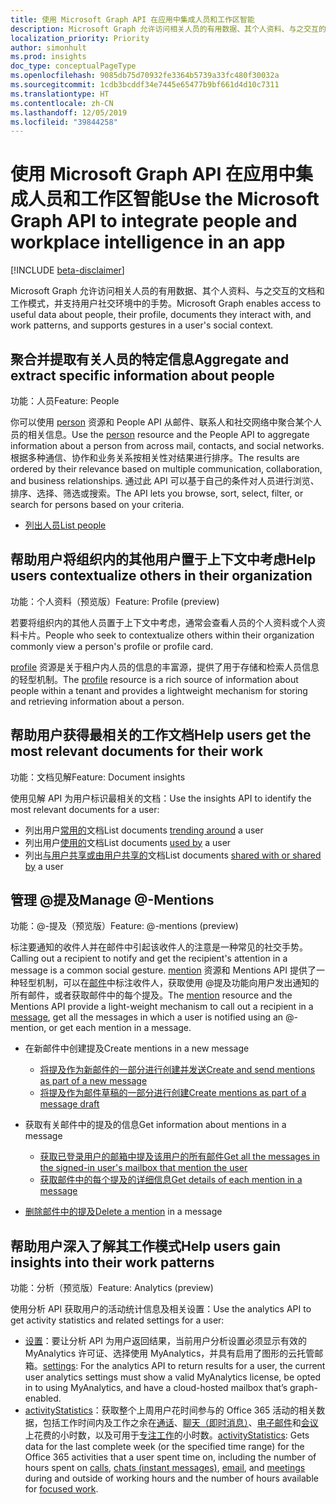 ```yaml
---
title: 使用 Microsoft Graph API 在应用中集成人员和工作区智能
description: Microsoft Graph 允许访问相关人员的有用数据、其个人资料、与之交互的文档和工作模式，并支持用户社交环境中的手势。
localization_priority: Priority
author: simonhult
ms.prod: insights
doc_type: conceptualPageType
ms.openlocfilehash: 9085db75d70932fe3364b5739a33fc480f30032a
ms.sourcegitcommit: 1cdb3bcddf34e7445e65477b9bf661d4d10c7311
ms.translationtype: HT
ms.contentlocale: zh-CN
ms.lasthandoff: 12/05/2019
ms.locfileid: "39844258"
---
```

# <a name="use-the-microsoft-graph-api-to-integrate-people-and-workplace-intelligence-in-an-app"></a><span data-ttu-id="38c46-103">使用 Microsoft Graph API 在应用中集成人员和工作区智能</span><span class="sxs-lookup"><span data-stu-id="38c46-103">Use the Microsoft Graph API to integrate people and workplace intelligence in an app</span></span>

[!INCLUDE [beta-disclaimer](../../includes/beta-disclaimer.md)]

<span data-ttu-id="38c46-104">Microsoft Graph 允许访问相关人员的有用数据、其个人资料、与之交互的文档和工作模式，并支持用户社交环境中的手势。</span><span class="sxs-lookup"><span data-stu-id="38c46-104">Microsoft Graph enables access to useful data about people, their profile, documents they interact with, and work patterns, and supports gestures in a user's social context.</span></span>

## <a name="aggregate-and-extract-specific-information-about-people"></a><span data-ttu-id="38c46-105">聚合并提取有关人员的特定信息</span><span class="sxs-lookup"><span data-stu-id="38c46-105">Aggregate and extract specific information about people</span></span>

<span data-ttu-id="38c46-106">功能：人员</span><span class="sxs-lookup"><span data-stu-id="38c46-106">Feature: People</span></span>

<span data-ttu-id="38c46-107">你可以使用 [person](../resources/person.md) 资源和 People API 从邮件、联系人和社交网络中聚合某个人员的相关信息。</span><span class="sxs-lookup"><span data-stu-id="38c46-107">Use the [person](../resources/person.md) resource and the People API to aggregate information about a person from across mail, contacts, and social networks.</span></span> <span data-ttu-id="38c46-108">根据多种通信、协作和业务关系按相关性对结果进行排序。</span><span class="sxs-lookup"><span data-stu-id="38c46-108">The results are ordered by their relevance based on multiple communication, collaboration, and business relationships.</span></span> <span data-ttu-id="38c46-109">通过此 API 可以基于自己的条件对人员进行浏览、排序、选择、筛选或搜索。</span><span class="sxs-lookup"><span data-stu-id="38c46-109">The API lets you browse, sort, select, filter, or search for persons based on your criteria.</span></span>

- [<span data-ttu-id="38c46-110">列出人员</span><span class="sxs-lookup"><span data-stu-id="38c46-110">List people</span></span>](../api/user-list-people.md)

## <a name="help-users-contextualize-others-in-their-organization"></a><span data-ttu-id="38c46-111">帮助用户将组织内的其他用户置于上下文中考虑</span><span class="sxs-lookup"><span data-stu-id="38c46-111">Help users contextualize others in their organization</span></span>

<span data-ttu-id="38c46-112">功能：个人资料（预览版）</span><span class="sxs-lookup"><span data-stu-id="38c46-112">Feature: Profile (preview)</span></span>

<span data-ttu-id="38c46-113">若要将组织内的其他人员置于上下文中考虑，通常会查看人员的个人资料或个人资料卡片。</span><span class="sxs-lookup"><span data-stu-id="38c46-113">People who seek to contextualize others within their organization commonly view a person's profile or profile card.</span></span> 

<span data-ttu-id="38c46-114">[profile](../resources/profile.md) 资源是关于租户内人员的信息的丰富源，提供了用于存储和检索人员信息的轻型机制。</span><span class="sxs-lookup"><span data-stu-id="38c46-114">The [profile](../resources/profile.md) resource is a rich source of information about people within a tenant and provides a lightweight mechanism for storing and retrieving information about a person.</span></span> 

## <a name="help-users-get-the-most-relevant-documents-for-their-work"></a><span data-ttu-id="38c46-115">帮助用户获得最相关的工作文档</span><span class="sxs-lookup"><span data-stu-id="38c46-115">Help users get the most relevant documents for their work</span></span>

<span data-ttu-id="38c46-116">功能：文档见解</span><span class="sxs-lookup"><span data-stu-id="38c46-116">Feature: Document insights</span></span>

<span data-ttu-id="38c46-117">使用见解 API 为用户标识最相关的文档：</span><span class="sxs-lookup"><span data-stu-id="38c46-117">Use the insights API to identify the most relevant documents for a user:</span></span>

- <span data-ttu-id="38c46-118">列出用户[常用的](../api/insights-list-trending.md)文档</span><span class="sxs-lookup"><span data-stu-id="38c46-118">List documents [trending around](../api/insights-list-trending.md) a user</span></span>
- <span data-ttu-id="38c46-119">列出用户[使用的](../api/insights-list-used.md)文档</span><span class="sxs-lookup"><span data-stu-id="38c46-119">List documents [used by](../api/insights-list-used.md) a user</span></span>
- <span data-ttu-id="38c46-120">列出[与用户共享或由用户共享的](../api/insights-list-shared.md)文档</span><span class="sxs-lookup"><span data-stu-id="38c46-120">List documents [shared with or shared by](../api/insights-list-shared.md) a user</span></span>

## <a name="manage--mentions"></a><span data-ttu-id="38c46-121">管理 @提及</span><span class="sxs-lookup"><span data-stu-id="38c46-121">Manage @-Mentions</span></span>

<span data-ttu-id="38c46-122">功能：@-提及（预览版）</span><span class="sxs-lookup"><span data-stu-id="38c46-122">Feature: @-mentions (preview)</span></span>

<span data-ttu-id="38c46-123">标注要通知的收件人并在邮件中引起该收件人的注意是一种常见的社交手势。</span><span class="sxs-lookup"><span data-stu-id="38c46-123">Calling out a recipient to notify and get the recipient's attention in a message is a common social gesture.</span></span>
<span data-ttu-id="38c46-124">[mention](../resources/mention.md) 资源和 Mentions API 提供了一种轻型机制，可以在[邮件](../resources/message.md)中标注收件人，获取使用 @提及功能向用户发出通知的所有邮件，或者获取邮件中的每个提及。</span><span class="sxs-lookup"><span data-stu-id="38c46-124">The [mention](../resources/mention.md) resource and the Mentions API provide a light-weight mechanism to call out a recipient in a [message](../resources/message.md), get all the messages in which a user is notified using an @-mention, or get each mention in a message.</span></span>

<!--
Include the next sentence when supporting events.

**Mention** is also supported by [Event](../resources/event.md).

-->

- <span data-ttu-id="38c46-125">在新邮件中创建提及</span><span class="sxs-lookup"><span data-stu-id="38c46-125">Create mentions in a new message</span></span>

  - [<span data-ttu-id="38c46-126">将提及作为新邮件的一部分进行创建并发送</span><span class="sxs-lookup"><span data-stu-id="38c46-126">Create and send mentions as part of a new message</span></span>](../api/user-sendmail.md#request-2)
  - [<span data-ttu-id="38c46-127">将提及作为邮件草稿的一部分进行创建</span><span class="sxs-lookup"><span data-stu-id="38c46-127">Create mentions as part of a message draft</span></span>](../api/user-post-messages.md#request-2)

- <span data-ttu-id="38c46-128">获取有关邮件中的提及的信息</span><span class="sxs-lookup"><span data-stu-id="38c46-128">Get information about mentions in a message</span></span>

  - [<span data-ttu-id="38c46-129">获取已登录用户的邮箱中提及该用户的所有邮件</span><span class="sxs-lookup"><span data-stu-id="38c46-129">Get all the messages in the signed-in user's mailbox that mention the user</span></span>](../api/user-list-messages.md#request-2)
  - [<span data-ttu-id="38c46-130">获取邮件中的每个提及的详细信息</span><span class="sxs-lookup"><span data-stu-id="38c46-130">Get details of each mention in a message</span></span>](../api/message-get.md#request-2)

- <span data-ttu-id="38c46-131">[删除邮件中的提及](../api/message-delete.md#request-2)</span><span class="sxs-lookup"><span data-stu-id="38c46-131">[Delete a mention](../api/message-delete.md#request-2) in a message</span></span>


## <a name="help-users-gain-insights-into-their-work-patterns"></a><span data-ttu-id="38c46-132">帮助用户深入了解其工作模式</span><span class="sxs-lookup"><span data-stu-id="38c46-132">Help users gain insights into their work patterns</span></span>

<span data-ttu-id="38c46-133">功能：分析（预览版）</span><span class="sxs-lookup"><span data-stu-id="38c46-133">Feature: Analytics (preview)</span></span>

<span data-ttu-id="38c46-134">使用分析 API 获取用户的活动统计信息及相关设置：</span><span class="sxs-lookup"><span data-stu-id="38c46-134">Use the analytics API to get activity statistics and related settings for a user:</span></span>

- <span data-ttu-id="38c46-135">[设置](../resources/settings.md)：要让分析 API 为用户返回结果，当前用户分析设置必须显示有效的 MyAnalytics 许可证、选择使用 MyAnalytics，并具有启用了图形的云托管邮箱。</span><span class="sxs-lookup"><span data-stu-id="38c46-135">[settings](../resources/settings.md): For the analytics API to return results for a user, the current user analytics settings must show a valid MyAnalytics license, be opted in to using MyAnalytics, and have a cloud-hosted mailbox that’s graph-enabled.</span></span>
- <span data-ttu-id="38c46-136">[activityStatistics](../resources/activitystatistics.md)：获取整个上周用户花时间参与的 Office 365 活动的相关数据，包括工作时间内及工作之余在[通话](callactivitystatistics.md)、[聊天（即时消息）](chatactivitystatistics.md)、[电子邮件](emailactivitystatistics.md)和[会议](meetingactivitystatistics.md)上花费的小时数，以及可用于[专注工作](focusactivitystatistics.md)的小时数。</span><span class="sxs-lookup"><span data-stu-id="38c46-136">[activityStatistics](../resources/activitystatistics.md): Gets data for the last complete week (or the specified time range) for the Office 365 activities that a user spent time on, including the number of hours spent on [calls](callactivitystatistics.md), [chats (instant messages)](chatactivitystatistics.md), [email](emailactivitystatistics.md), and [meetings](meetingactivitystatistics.md) during and outside of working hours and the number of hours available for [focused work](focusactivitystatistics.md).</span></span>
